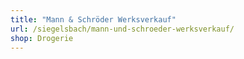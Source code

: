 ```yaml
---
title: "Mann & Schröder Werksverkauf"
url: /siegelsbach/mann-und-schroeder-werksverkauf/
shop: Drogerie
---
```

